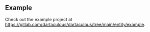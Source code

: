 ## Example

Check out the example project at https://gitlab.com/dartaculous/dartaculous/tree/main/entity/example.
